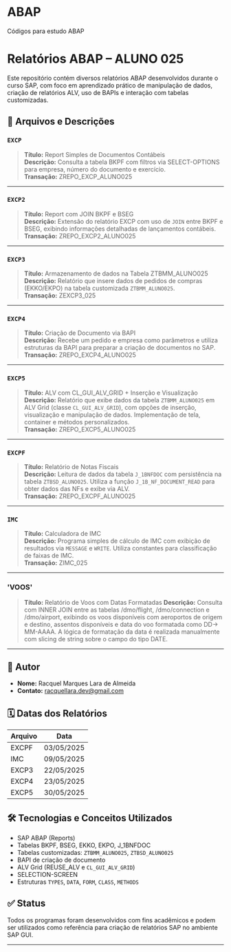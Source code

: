 # ABAP
Códigos para estudo ABAP
 # Relatórios ABAP – ALUNO 025

Este repositório contém diversos relatórios ABAP desenvolvidos durante o curso SAP, com foco em aprendizado prático de manipulação de dados, criação de relatórios ALV, uso de BAPIs e interação com tabelas customizadas.

## 📁 Arquivos e Descrições

### `EXCP`
> **Título:** Report Simples de Documentos Contábeis  
> **Descrição:** Consulta a tabela BKPF com filtros via SELECT-OPTIONS para empresa, número do documento e exercício.  
> **Transação:** ZREPO_EXCP_ALUNO025

---

### `EXCP2`
> **Título:** Report com JOIN BKPF e BSEG  
> **Descrição:** Extensão do relatório EXCP com uso de `JOIN` entre BKPF e BSEG, exibindo informações detalhadas de lançamentos contábeis.  
> **Transação:** ZREPO_EXCP2_ALUNO025

---

### `EXCP3`
> **Título:** Armazenamento de dados na Tabela ZTBMM_ALUNO025  
> **Descrição:** Relatório que insere dados de pedidos de compras (EKKO/EKPO) na tabela customizada `ZTBMM_ALUNO025`.  
> **Transação:** ZEXCP3_025

---

### `EXCP4`
> **Título:** Criação de Documento via BAPI  
> **Descrição:** Recebe um pedido e empresa como parâmetros e utiliza estruturas da BAPI para preparar a criação de documentos no SAP.  
> **Transação:** ZREPO_EXCP4_ALUNO025

---

### `EXCP5`
> **Título:** ALV com CL_GUI_ALV_GRID + Inserção e Visualização  
> **Descrição:** Relatório que exibe dados da tabela `ZTBMM_ALUNO025` em ALV Grid (classe `CL_GUI_ALV_GRID`), com opções de inserção, visualização e manipulação de dados. Implementação de tela, container e métodos personalizados.  
> **Transação:** ZREPO_EXCP5_ALUNO025

---

### `EXCPF`
> **Título:** Relatório de Notas Fiscais  
> **Descrição:** Leitura de dados da tabela `J_1BNFDOC` com persistência na tabela `ZTBSD_ALUNO025`. Utiliza a função `J_1B_NF_DOCUMENT_READ` para obter dados das NFs e exibe via ALV.  
> **Transação:** ZREPO_EXCPF_ALUNO025

---

### `IMC`
> **Título:** Calculadora de IMC  
> **Descrição:** Programa simples de cálculo de IMC com exibição de resultados via `MESSAGE` e `WRITE`. Utiliza constantes para classificação de faixas de IMC.  
> **Transação:** ZIMC_025

---

### 'VOOS'
> **Título:** Relatório de Voos com Datas Formatadas
> **Descrição:** Consulta com INNER JOIN entre as tabelas /dmo/flight, /dmo/connection e /dmo/airport, exibindo os voos disponíveis com aeroportos de origem e destino, assentos disponíveis e data do voo formatada como DD-> MM-AAAA. A lógica de formatação da data é realizada manualmente com slicing de string sobre o campo do tipo DATE.

---

## 🧠 Autor
- **Nome:** Racquel Marques Lara de Almeida   
- **Contato:** racquellara.dev@gmail.com  
  

## 🗓️ Datas dos Relatórios
| Arquivo  | Data       |
|----------|------------|
| EXCPF    | 03/05/2025 |
| IMC      | 09/05/2025 |
| EXCP3    | 22/05/2025 |
| EXCP4    | 23/05/2025 |
| EXCP5    | 30/05/2025 |

## 🛠️ Tecnologias e Conceitos Utilizados
- SAP ABAP (Reports)
- Tabelas BKPF, BSEG, EKKO, EKPO, J_1BNFDOC
- Tabelas customizadas: `ZTBMM_ALUNO025`, `ZTBSD_ALUNO025`
- BAPI de criação de documento
- ALV Grid (REUSE_ALV e `CL_GUI_ALV_GRID`)
- SELECTION-SCREEN
- Estruturas `TYPES`, `DATA`, `FORM`, `CLASS`, `METHODS`

## ✅ Status
Todos os programas foram desenvolvidos com fins acadêmicos e podem ser utilizados como referência para criação de relatórios SAP no ambiente SAP GUI.

---

